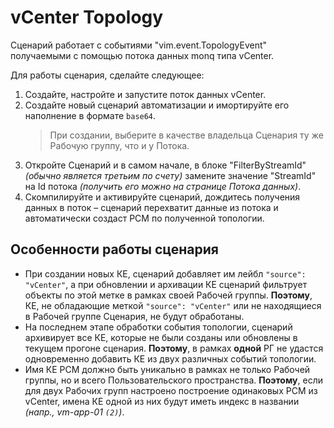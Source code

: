# vCenter Topology

Сценарий работает с событиями "vim.event.TopologyEvent" получаемыми с помощью потока данных monq типа vCenter.

Для работы сценария, сделайте следующее:

1. Создайте, настройте и запустите поток данных vCenter.
2. Создайте новый сценарий автоматизации и имортируйте его наполнение в формате `base64`.
    > При создании, выберите в качестве владельца Сценария ту же Рабочую группу, что и у Потока.
3. Откройте Сценарий и в самом начале, в блоке "FilterByStreamId" *(обычно является третьим по счету)* замените значение "StreamId" на Id потока *(получить его можно на странице Потока данных)*.
4. Скомпилируйте и активируйте сценарий, дождитесь получения данных в поток – сценарий перехватит данные из потока и автоматически создаст РСМ по полученной топологии.

## Особенности работы сценария

* При создании новых КЕ, сценарий добавляет им лейбл `"source": "vCenter"`, а при обновлении и архивации КЕ сценарий фильтрует объекты по этой метке в рамках своей Рабочей группы. **Поэтому**, КЕ, не обладающие меткой `"source": "vCenter"` или не находящиеся в Рабочей группе Сценария, не будут обработаны.
* На последнем этапе обработки события топологии, сценарий архивирует все КЕ, которые не были созданы или обновлены в текущем прогоне сценария. **Поэтому**, в рамках **одной** РГ не удастся одновременно добавить КЕ из двух различных событий топологии.
* Имя КЕ РСМ должно быть уникально в рамках не только Рабочей группы, но и всего Пользовательского пространства. **Поэтому**, если для двух Рабочих групп настроено построение одинаковых РСМ из vCenter, имена КЕ одной из них будут иметь индекс в названии *(напр., vm-app-01 `(2)`)*.
